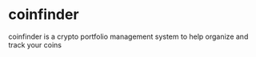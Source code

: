 # coinfinder
coinfinder is a crypto portfolio management system to help organize and track your coins
